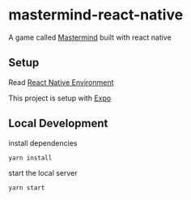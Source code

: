 # mastermind-react-native

A game called [Mastermind](https://en.wikipedia.org/wiki/Mastermind_(board_game)) built with react native

## Setup

Read [React Native Environment](https://reactnative.dev/docs/environment-setup)

This project is setup with [Expo](https://docs.expo.dev)

## Local Development

install dependencies
```shell
yarn install
```

start the local server
```shell
yarn start
```
